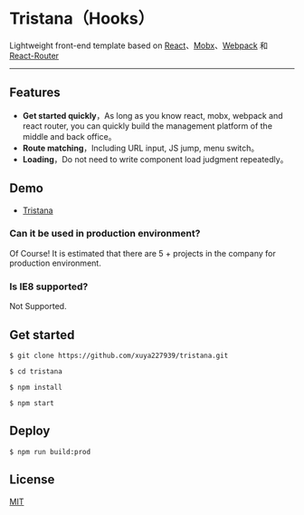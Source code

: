 # Tristana（Hooks）

Lightweight front-end template based on [React](https://github.com/facebook/react)、[Mobx](https://github.com/mobxjs/mobx)、[Webpack](https://github.com/webpack/webpack) 和 [React-Router](https://github.com/ReactTraining/react-router)

---

## Features
* **Get started quickly**，As long as you know react, mobx, webpack and react router, you can quickly build the management platform of the middle and back office。
* **Route matching**，Including URL input, JS jump, menu switch。
* **Loading**，Do not need to write component load judgment repeatedly。

## Demo
* [Tristana](https://order.downfuture.com/)

### Can it be used in production environment?
Of Course! It is estimated that there are 5 + projects in the company for production environment.

### Is IE8 supported?
Not Supported.

## Get started
```
$ git clone https://github.com/xuya227939/tristana.git

$ cd tristana

$ npm install

$ npm start
```

## Deploy
```
$ npm run build:prod
```

## License

[MIT](https://tldrlegal.com/license/mit-license)
